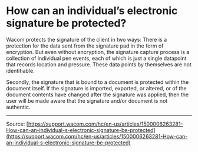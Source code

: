 # How can an individual’s electronic signature be protected?

Wacom protects the signature of the client in two ways: There is a protection for the data sent from the signature pad in the form of encryption. But even without encryption, the signature capture process is a collection of individual pen events, each of which is just a single datapoint that records location and pressure. These data points by themselves are not identifiable.


Secondly, the signature that is bound to a document is protected within the document itself. If the signature is imported, exported, or altered, or of the document contents have changed after the signature was applied, then the user will be made aware that the signature and/or document is not authentic.

---
Source: [https://support.wacom.com/hc/en-us/articles/1500006263281-How-can-an-individual-s-electronic-signature-be-protected](https://support.wacom.com/hc/en-us/articles/1500006263281-How-can-an-individual-s-electronic-signature-be-protected)
